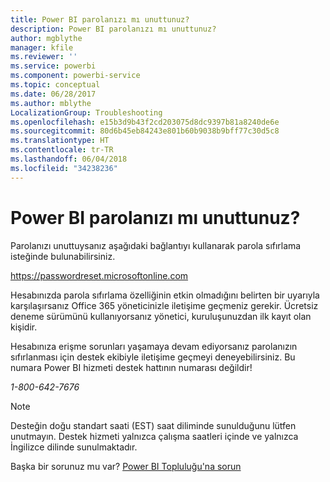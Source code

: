 ```yaml
---
title: Power BI parolanızı mı unuttunuz?
description: Power BI parolanızı mı unuttunuz?
author: mgblythe
manager: kfile
ms.reviewer: ''
ms.service: powerbi
ms.component: powerbi-service
ms.topic: conceptual
ms.date: 06/28/2017
ms.author: mblythe
LocalizationGroup: Troubleshooting
ms.openlocfilehash: e15b3d9b43f2cd203075d8dc9397b81a8240de6e
ms.sourcegitcommit: 80d6b45eb84243e801b60b9038b9bff77c30d5c8
ms.translationtype: HT
ms.contentlocale: tr-TR
ms.lasthandoff: 06/04/2018
ms.locfileid: "34238236"
---
```

# <a name="forgot-your-password-for-power-bi"></a>Power BI parolanızı mı unuttunuz?
Parolanızı unuttuysanız aşağıdaki bağlantıyı kullanarak parola sıfırlama isteğinde bulunabilirsiniz.

<https://passwordreset.microsoftonline.com>

Hesabınızda parola sıfırlama özelliğinin etkin olmadığını belirten bir uyarıyla karşılaşırsanız Office 365 yöneticinizle iletişime geçmeniz gerekir. Ücretsiz deneme sürümünü kullanıyorsanız yönetici, kuruluşunuzdan ilk kayıt olan kişidir.

Hesabınıza erişme sorunları yaşamaya devam ediyorsanız parolanızın sıfırlanması için destek ekibiyle iletişime geçmeyi deneyebilirsiniz. Bu numara Power BI hizmeti destek hattının numarası değildir!

*1-800-642-7676*

> [!NOTE]
> Desteğin doğu standart saati (EST) saat diliminde sunulduğunu lütfen unutmayın. Destek hizmeti yalnızca çalışma saatleri içinde ve yalnızca İngilizce dilinde sunulmaktadır.
> 
> 

Başka bir sorunuz mu var? [Power BI Topluluğu'na sorun](http://community.powerbi.com/)

